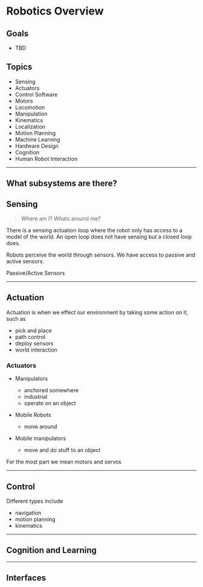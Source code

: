 # Robotics Overview

## Goals

- TBD

## Topics
<!-- I want to make this an index that points to different md files -->
- Sensing
- Actuators
- Control Software
- Motors
- Locomotion
- Manipulation
- Kinematics
- Localization
- Motion Planning
- Machine Learning
- Hardware Design
- Cognition
- Human Robot Interaction
  
* * *

## What subsystems are there?

## Sensing

> Where am I?  Whats around me?

There is a sensing actuation loop where the robot only has access to a model of the world. An open loop does not have sensing but a closed loop does.

Robots perceive the world through sensors. We have access to passive and active sensors.

Passive/Active Sensors

* * *

## Actuation

Actuation is when we effect our environment by taking some action on it, such as

- pick and place
- path control
- deploy sensors
- world interaction

### Actuators

- Manipulators
  
  - anchored somewhere
  - industrial
  - operate on an object

- Mobile Robots

  - move around

- Mobile manipulators

  - move and do stuff to an object

For the most part we mean motors and servos

* * *

## Control

Different types include

- navigation
- motion planning
- kinematics

* * *

## Cognition and Learning

* * *

## Interfaces
